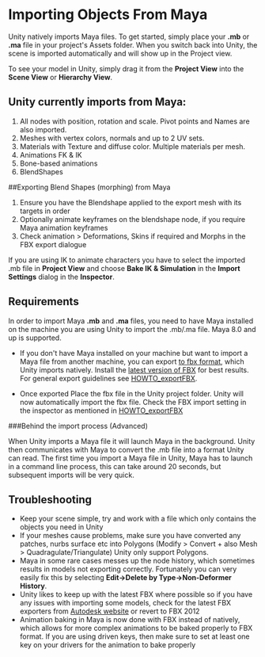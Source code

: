 Importing Objects From Maya
===========================


Unity natively imports Maya files. To get started, simply place your **.mb** or **.ma** file in your project's Assets folder.
When you switch back into Unity, the scene is imported automatically and will show up in the Project view.

To see your model in Unity, simply drag it from the __Project View__ into the __Scene View__ or __Hierarchy View__.

Unity currently imports from Maya:
----------------------------------


1. All nodes with position, rotation and scale. Pivot points and Names are also imported.
1. Meshes with vertex colors, normals and up to 2 UV sets.
1. Materials with Texture and diffuse color. Multiple materials per mesh.
1. Animations FK & IK
1. Bone-based animations
1. BlendShapes

##Exporting Blend Shapes (morphing) from Maya

1. Ensure you have the Blendshape applied to the export mesh with its targets in order
1. Optionally animate keyframes on the blendshape node, if you require Maya animation keyframes
1. Check animation > Deformations, Skins if required and Morphs in the FBX export dialogue

If you are using IK to animate characters you have to select the imported .mb file in __Project View__ and choose __Bake IK & Simulation__ in the __Import Settings__ dialog in the __Inspector__.


Requirements
------------


In order to import Maya **.mb** and **.ma** files, you need to have Maya installed on the machine you are using Unity to import the .mb/.ma file. Maya 8.0 and up is supported.

* If you don't have Maya installed on your machine but want to import a Maya file from another machine, you can export [to fbx format](HOWTO-exportFBX), which Unity imports natively. Install the [latest version of FBX](http://usa.autodesk.com/adsk/servlet/pc/item?siteID=123112&id=10775855) for best results. For general export guidelines see [HOWTO_exportFBX](HOWTO-exportFBX).


* Once exported Place the fbx file in the Unity project folder. Unity will now automatically import the fbx file. Check the FBX import setting in the inspector as mentioned in [HOWTO_exportFBX](HOWTO-exportFBX)

###Behind the import process (Advanced)

When Unity imports a Maya file it will launch Maya in the background. Unity then communicates with Maya to convert the .mb file into a format Unity can read. The first time you import a Maya file in Unity, Maya has to launch in a command line process, this can take around 20 seconds, but subsequent imports will be very quick.

Troubleshooting
---------------



* Keep your scene simple, try and work with a file which only contains the objects you need in Unity
* If your meshes cause problems, make sure you have converted any patches, nurbs surface etc into Polygons (Modify &gt; Convert + also Mesh &gt; Quadragulate/Triangulate) Unity only support Polygons.
* Maya in some rare cases messes up the node history, which sometimes results in models not exporting correctly. Fortunately you can very easily fix this by selecting __Edit-&gt;Delete by Type-&gt;Non-Deformer History__.
* Unity likes to keep up with the latest FBX where possible so if you have any issues with importing some models, check for the latest FBX exporters from [Autodesk website](http://autodesk.com/fbx) or revert to FBX 2012
* Animation baking in Maya is now done with FBX instead of natively, which allows for more complex animations to be baked properly to FBX format. If you are using driven keys, then make sure to set at least one key on your drivers for the animation to bake properly
